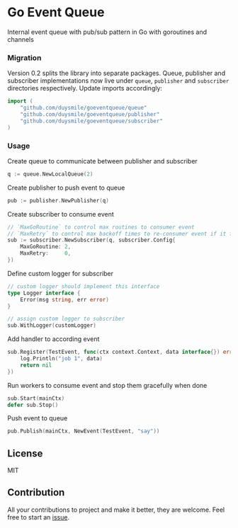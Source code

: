 # Go Event Queue

Internal event queue with pub/sub pattern in Go with goroutines and channels

### Migration

Version 0.2 splits the library into separate packages. Queue, publisher and
subscriber implementations now live under `queue`, `publisher` and
`subscriber` directories respectively. Update imports accordingly:

```go
import (
    "github.com/duysmile/goeventqueue/queue"
    "github.com/duysmile/goeventqueue/publisher"
    "github.com/duysmile/goeventqueue/subscriber"
)
```

### Usage

Create queue to communicate between publisher and subscriber
```go
q := queue.NewLocalQueue(2)
```


Create publisher to push event to queue
```go
pub := publisher.NewPublisher(q)
```
	
Create subscriber to consume event
```go
// `MaxGoRoutine` to control max routines to consumer event
// `MaxRetry` to control max backoff times to re-consumer event if it failed
sub := subscriber.NewSubscriber(q, subscriber.Config{
    MaxGoRoutine: 2,
    MaxRetry:     0,
})
```

Define custom logger for subscriber
```go
// custom logger should implement this interface
type Logger interface {
    Error(msg string, err error)
}

// assign custom logger to subscriber
sub.WithLogger(customLogger)

```

Add handler to according event
```go
sub.Register(TestEvent, func(ctx context.Context, data interface{}) error {
    log.Println("job 1", data)
    return nil
})
```

Run workers to consume event and stop them gracefully when done
```go
sub.Start(mainCtx)
defer sub.Stop()
```

Push event to queue
```go
pub.Publish(mainCtx, NewEvent(TestEvent, "say"))
```

## License
MIT

## Contribution
All your contributions to project and make it better, they are welcome. Feel free to start an [issue](https://github.com/duysmile/goeventqueue/issues).

